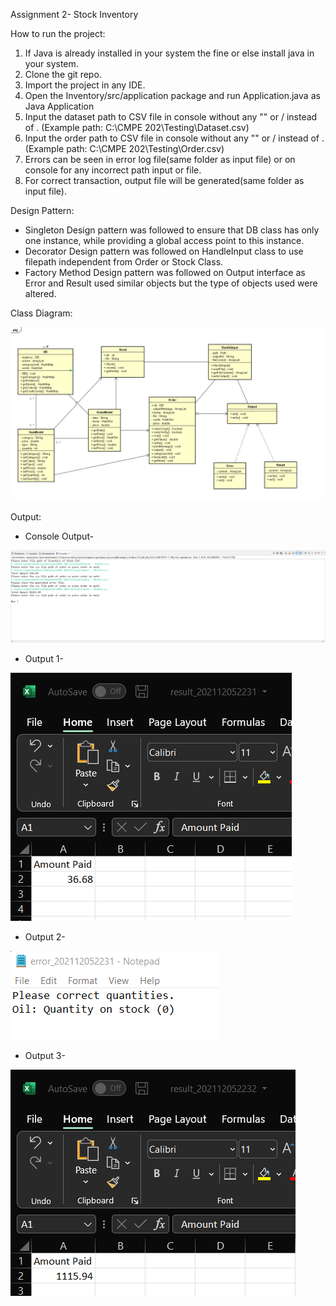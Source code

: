 Assignment 2- Stock Inventory

How to run the project:
1. If Java is already installed in your system the fine or else install java in your system.
2. Clone the git repo.
3. Import the project in any IDE.
4. Open the Inventory/src/application package and run Application.java as Java Application
5. Input the dataset path to CSV file in console without any "" or / instead of \. (Example path: C:\CMPE 202\Testing\Dataset.csv)
6. Input the order path to CSV file in console without any "" or / instead of \. (Example path: C:\CMPE 202\Testing\Order.csv)
7. Errors can be seen in error log file(same folder as input file) or on console for any incorrect path input or file.
8. For correct transaction, output file will be generated(same folder as input file).

Design Pattern:
* Singleton Design pattern was followed to ensure that DB class has only one instance, while providing a global access point to this instance.
* Decorator Design pattern was followed on HandleInput class to use filepath independent from Order or Stock Class.
* Factory Method Design pattern was followed on Output interface as Error and Result used similar objects but the type of objects used were altered.

Class Diagram:

![](Output/classdiagram.png)

Output:

* Console Output-

![](Output/ConsoleOutput.png)

* Output 1-

![](Output/result1.png)

* Output 2-

![](Output/error_output.png)

* Output 3-

![](Output/result3.png)